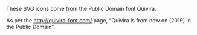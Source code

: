 These SVG icons come from the Public Domain font Quivira.

As per the http://quivira-font.com/ page, “Quivira is from now 
on (2019) in the Public Domain”

